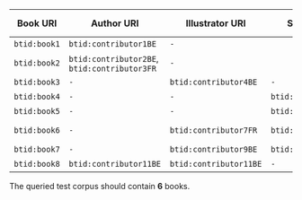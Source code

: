 
| Book URI      | Author URI                                    | Illustrator URI        | Scenarist URI          | In corpus? | Author KBR URI     | Author BnF URI                       | Author KB URI                           | Illustrator KBR URI | Illustrator BnF URI | Illustrator KB URI | Scenarist KBR URI | Scenarist BnF URI  | Scenarist KB URI |
|---------------|-----------------------------------------------|------------------------|------------------------|------------|--------------------|--------------------------------------|-----------------------------------------|---------------------|---------------------|--------------------|-------------------|--------------------|------------------|
| `btid:book1`  | `btid:contributor1BE  `                       | `-`                    |                        | Yes        | `btid:kbrCont1BE`  | `btid:bnfCont1`                      | `-`                                     | `-`                 | `-`                 | `-`                | `-`               | `-`                | `-`              |
| `btid:book2`  | `btid:contributor2BE`, `btid:contributor3FR`  | `-`                    |                        | Yes        | `btid:kbrCont2`    | `btid:bnfCont3FR`                    | `btid:kbCont2BE`, `btid:kbCont3`        | `-`                 | `-`                 | `-`                | `-`               | `-`                | `-`              |
| `btid:book3`  | `-`                                           | `btid:contributor4BE`  | `-`                    | Yes        | `-`                | `-`                                  | `-`                                     | `btid:kbrCont4BE`   | `-`                 | `-`                | `-`               | `-`                | `-`              |
| `btid:book4`  | `-`                                           | `-`                    | `btid:contributor5BE`  | Yes        | `-`                | `-`                                  | `-`                                     | `-`                 | `-`                 | `-`                | `-`               | `btid:bnfCont5FR`  | `btid:kbCont5BE` |
| `btid:book5`  | `-`                                           | `-`                    | `btid:contributor6FR`  | No         | `-`                | `-`                                  | `-`                                     | `-`                 | `-`                 | `-`                | `-`               | `btid:bnfCont6FR`  | `btid:kbCont6FR` |
| `btid:book6`  | `-`                                           | `btid:contributor7FR`  | `btid:contributor8FR`  | No         | `-`                | `btid:bnfCont7FR`, `btid:bnfCont8FR` | `-`                                     | `-`                 | `-`                 | `-`                | `-`               | `-`                | `-`              |
| `btid:book7`  | `-`                                           | `btid:contributor9BE`  | `btid:contributor10FR` | Yes        | `-`                | `-`                                  | `-`                                     | `btid:kbrCont9BE    | `-`                 | `-`                | `btid:kbCont10FR` | `btid:bnfCont10FR` | `-`              |
| `btid:book8`  | `btid:contributor11BE`                        | `btid:contributor11BE` | `-`                    | Yes        | `btid:kbrCont11BE` | `-`                                  | `btid:kbCont11BE`                       | `btid:kbrCont11BE`  | `btid:kbCont11BE`   | `-`                | `-`               | `-`                | `-`              |



The queried test corpus should contain **6** books.

